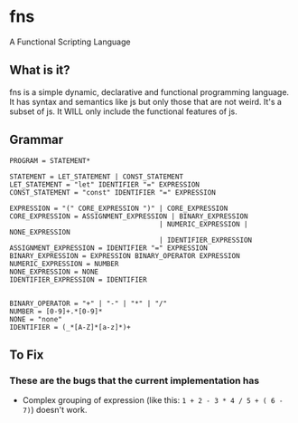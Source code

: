 # fns

A Functional Scripting Language

## What is it?

fns is a simple dynamic, declarative and functional programming language. It has syntax and semantics like js but only those that are not weird. It's a subset of js. It WILL only include the functional  features of js.

## Grammar

```
PROGRAM = STATEMENT*

STATEMENT = LET_STATEMENT | CONST_STATEMENT
LET_STATEMENT = "let" IDENTIFIER "=" EXPRESSION
CONST_STATEMENT = "const" IDENTIFIER "=" EXPRESSION

EXPRESSION = "(" CORE_EXPRESSION ")" | CORE_EXPRESSION
CORE_EXPRESSION = ASSIGNMENT_EXPRESSION | BINARY_EXPRESSION
                                     | NUMERIC_EXPRESSION | NONE_EXPRESSION
                                     | IDENTIFIER_EXPRESSION
ASSIGNMENT_EXPRESSION = IDENTIFIER "=" EXPRESSION
BINARY_EXPRESSION = EXPRESSION BINARY_OPERATOR EXPRESSION
NUMERIC_EXPRESSION = NUMBER
NONE_EXPRESSION = NONE
IDENTIFIER_EXPRESSION = IDENTIFIER


BINARY_OPERATOR = "+" | "-" | "*" | "/"
NUMBER = [0-9]+.*[0-9]*
NONE = "none"
IDENTIFIER = (_*[A-Z]*[a-z]*)+
```

## To Fix

### These are the bugs that the current implementation has

- Complex grouping of expression (like this: `1 + 2 - 3 * 4 / 5 + ( 6 - 7)`) doesn't work.
